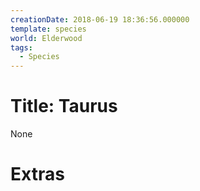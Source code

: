 ```yaml
---
creationDate: 2018-06-19 18:36:56.000000
template: species
world: Elderwood
tags:
  - Species
---
```



# Title: Taurus

None

# Extras

